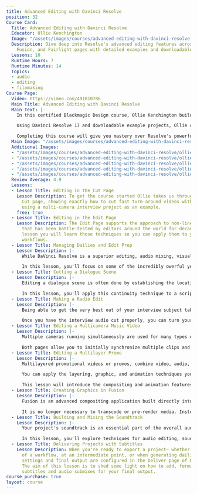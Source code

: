 ```yaml
---
title: Advanced Editing with Davinci Resolve
position: 32
Course Card:
  Title: Advanced Editing with Davinci Resolve
  Educator: Ollie Kenchington
  Image: "/assets/images/courses/advanced-editing-with-davinci-resolve.jpg"
  Description: Dive deep into Resolve's advanced editing features across Cut, Edit,
    Fusion, and Fairlight pages with detailed examples and downloadable projects.
  Lessons: 10
  Runtime Hours: 7
  Runtime Minutes: 14
  Topics:
  - audio
  - editing
  - filmmaking
Course Page:
  Video: https://vimeo.com/491810786
  Main Title: Advanced Editing with Davinci Resolve
  Main Text: |-
    In this certified Blackmagic Design course, Ollie Kenchington builds on "The Definitive Guide to Davinci Resolve" to take you deeper into the fully-featured editing functions and workflow of Resolve.

    Using Davinci Resolve 17 and downloadable example projects, Ollie covers the Cut, Edit, Fusion and Fairlight pages in detailed examples to show you how to create professional videos in the most efficient manner.

    Completing this course will give you mastery over Resolve's powerful post-production capabilities and allow you to sit Blackmagic Design's official certification exam.
  Main Image: "/assets/images/courses/advanced-editing-with-davinci-resolve/ollie-kenchington-advanced-editing-davinci-resolve-1.jpg"
  Additional Images:
  - "/assets/images/courses/advanced-editing-with-davinci-resolve/ollie-kenchington-advanced-editing-davinci-resolve-2.jpg"
  - "/assets/images/courses/advanced-editing-with-davinci-resolve/ollie-kenchington-advanced-editing-davinci-resolve-3.jpg"
  - "/assets/images/courses/advanced-editing-with-davinci-resolve/ollie-kenchington-advanced-editing-davinci-resolve-4.jpg"
  - "/assets/images/courses/advanced-editing-with-davinci-resolve/ollie-kenchington-advanced-editing-davinci-resolve-5.jpg"
  - "/assets/images/courses/advanced-editing-with-davinci-resolve/ollie-kenchington-advanced-editing-davinci-resolve-6.jpg"
  Review Average: 4.9
  Lessons:
  - Lesson Title: Editing in the Cut Page
    Lesson Description: To get the course started Ollie takes us through Resolve's
      Cut page, showing exactly how to cut fast turn-around videos with minimal effort,
      using a multi-camera interview project as an example.
    free: true
  - Lesson Title: Editing in the Edit Page
    Lesson Description: The Edit Page supports the approach to non-linear editing
      that has been battle-tested by editors around the world for decades. In this
      lesson you will learn those techniques so you can apply them to your own editing
      workflows.
  - Lesson Title: Managing Dailies and Edit Prep
    Lesson Description: |-
      While DaVinci Resolve is a superior editing, audio mixing, visual effects, and color grading system, it can also play a key role on set before a single edit is made.

      In this lesson, you'll focus on some of the incredibly owerful yet lesser-known, and often overlooked, Resolve functions that will help during production as you organize and optimize high-resolution, camera-original media, and generally prepare everything for your edit.
  - Lesson Title: Cutting a Dialogue Scene
    Lesson Description: |-
      Editing a dialogue scene is often done by establishing the location and cutting between shots as they would play out in real time. Commonly known as continuity editing, this technique is centered around cutting between two (or more) shots, alternating back-and-forth between each character as their dialogue and reactions warrant.

      In this lesson, you'll apply this continuity technique to a scripted scene. You'll start with one of the most firmly established conventions in cinema—the shot/reverse-shot—and see how DaVinci Resolve editing, match framing, and trimming tools can speed up this classic editing style.
  - Lesson Title: Making a Radio Edit
    Lesson Description: |-
      Being able to get the very best out of your interview subject takes a lot of practice and a good ear for the spoken word. When cutting interviews, it's common to create the best-sounding interview and almost completely disregard the visuals until that first rough cut is done. This cut is called a radio edit because it is similar to editing an audio-only interview.

      Once you have the interview audio cut properly, you can turn your attention to the video edits, often referred to as the paint because you are illustrating, or painting, your interview with appropriate pictures from your b-roll rushes. In this lesson, you'll use advanced audio and video trimming and other workflow features in DaVinci Resolve to finish an engaging one-minute promotional piece for a vegan restaurant.
  - Lesson Title: Editing a Multicamera Music Video
    Lesson Description: |-
      Multiple cameras running simultaneously are used for many types of productions including, music videos, and reality programming. The Cut page enables one way to edit multicamera productions while the Edit page uses a more traditional setup.

      Both pages allow you to initially synchronize multiple clips and then easily manage and edit between camera angles without any further concern about sync issues. However, the Edit page provides a bit more flexibility when it comes to naming and ordering camera angles, as well as enabling switching and even color grading. In this lesson, you will explore the power of multicamera functionality in the Edit page, and learn how to solve some common challenges.
  - Lesson Title: Editing a Multilayer Promo
    Lesson Description: |-
      Multilayered promotional videos or promos, combine video, audio, motion graphics, and text into a seamless animated short video. While creativity and imagination make every promo unique, the ultimate goal is always about conveying the message.

      You can apply the layering, graphic, and animation techniques you learn in this lesson to commercials in which you need quickly to persuade viewers to engage with a business. These techniques also come into play when creating educational content that needs to explain difficult or complicated concepts in an easy-to-understand way.

      This lesson will introduce the compositing and animation features available to you in DaVinci Resolve's Edit page. These days, editors often need to build composites and apply some level of keyframe animation, either as previz (previsualization) for motion graphics or as the final content.
  - Lesson Title: Creating Graphics in Fusion
    Lesson Description: |-
      Fusion is an advanced compositing application built directly into the DaVinci Resolve interface. Editors can use Fusion to create custom titles and credit sequences, insert missing elements into a scene, and cover-up continuity issues. As Fusion is located directly in DaVinci Resolve, switching between editing, grading, audio mixing, and compositing is a seamless process.

      It is no longer necessary to transcode or pre-render media. Instead, you click the page you need to immediately switch to the necessary toolset. The exercises in this lesson are designed to familiarize you with the Fusion page interface and some of its fundamental operations such as merging nodes, creating rolling credits, tracking clips, and keying green/blue screen.
  - Lesson Title: Building and Mixing the Soundtrack
    Lesson Description: |-
      Your project's soundtrack is an essential part of the overall audience experience. Fortunately, while the Fairlight page in DaVinci Resolve is designed to create big Hollywood soundtracks, you'll find it familiar enough for you to use as an editor.

      In this lesson, you'll explore techniques for audio editing, sound design, and final mixing, including "sweetening" your soundtrack as you apply professional equalization, dynamic controls, panning, and automation to your tracks. The goal of mixing and mastering is to balance the levels coming from each track so they sound good as a whole. Fortunately, the Fairlight page includes everything you need to make sure the levels are right on target.
  - Lesson Title: Delivering Projects with Subtitles
    Lesson Description: When you're ready to export a project— whether at the end
      of a workflow, at an intermediate point, or when generating dailies—the render
      settings and final output are configured in the Deliver page of DaVinci Resolve.
      The aim of this lesson is to shed some light on how to add, format, and include
      subtitles and audio submixes for your final output.
course_purchase: true
layout: course
---
```


